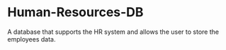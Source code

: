 # Human-Resources-DB
A database that supports the HR system and allows the user to store the employees data.
